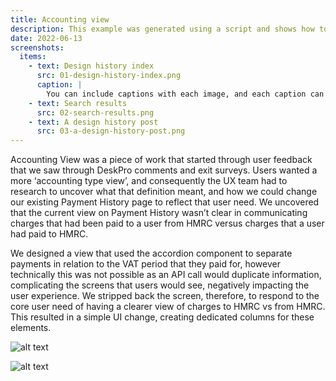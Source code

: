 ```yaml
---
title: Accounting view
description: This example was generated using a script and shows how to automatically include a list of screenshots at the end of your post.
date: 2022-06-13
screenshots:
  items:
    - text: Design history index
      src: 01-design-history-index.png
      caption: |
        You can include captions with each image, and each caption can include markdown. This is a screenshot of the [index page](/).
    - text: Search results
      src: 02-search-results.png
    - text: A design history post
      src: 03-a-design-history-post.png
---
```




Accounting View was a piece of work that started through user feedback that we saw through DeskPro comments and exit surveys. Users wanted a more ‘accounting type view’, and consequently the UX team had to research to uncover what that definition meant, and how we could change our existing Payment History page to reflect that user need. We uncovered that the current view on Payment History wasn’t clear in communicating charges that had been paid to a user from HMRC versus charges that a user had paid to HMRC.

We designed a view that used the accordion component to separate payments in relation to the VAT period that they paid for, however technically this was not possible as an API call would duplicate information, complicating the screens that users would see, negatively impacting the user experience. We stripped back the screen, therefore, to respond to the core user need of having a clearer view of charges to HMRC vs from HMRC. This resulted in a simple UI change, creating dedicated columns for these elements.



![alt text](/payment-history-4-0.png "Before")

![alt text](/payment-history-4-5.png "After")
